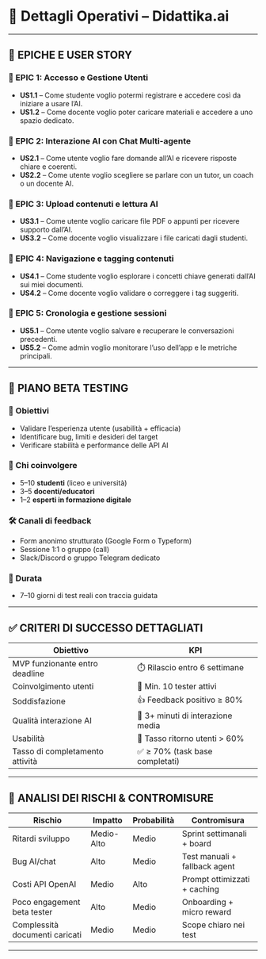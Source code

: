# 🚀 Dettagli Operativi – Didattika.ai

---

## 📘 EPICHE E USER STORY

### 🔹 EPIC 1: Accesso e Gestione Utenti
- **US1.1** – Come studente voglio potermi registrare e accedere così da iniziare a usare l’AI.
- **US1.2** – Come docente voglio poter caricare materiali e accedere a uno spazio dedicato.

### 🔹 EPIC 2: Interazione AI con Chat Multi-agente
- **US2.1** – Come utente voglio fare domande all’AI e ricevere risposte chiare e coerenti.
- **US2.2** – Come utente voglio scegliere se parlare con un tutor, un coach o un docente AI.

### 🔹 EPIC 3: Upload contenuti e lettura AI
- **US3.1** – Come utente voglio caricare file PDF o appunti per ricevere supporto dall’AI.
- **US3.2** – Come docente voglio visualizzare i file caricati dagli studenti.

### 🔹 EPIC 4: Navigazione e tagging contenuti
- **US4.1** – Come studente voglio esplorare i concetti chiave generati dall’AI sui miei documenti.
- **US4.2** – Come docente voglio validare o correggere i tag suggeriti.

### 🔹 EPIC 5: Cronologia e gestione sessioni
- **US5.1** – Come utente voglio salvare e recuperare le conversazioni precedenti.
- **US5.2** – Come admin voglio monitorare l’uso dell’app e le metriche principali.

---

## 🧪 PIANO BETA TESTING

### 🎯 Obiettivi
- Validare l’esperienza utente (usabilità + efficacia)
- Identificare bug, limiti e desideri del target
- Verificare stabilità e performance delle API AI

### 👥 Chi coinvolgere
- 5–10 **studenti** (liceo e università)
- 3–5 **docenti/educatori**
- 1–2 **esperti in formazione digitale**

### 🛠️ Canali di feedback
- Form anonimo strutturato (Google Form o Typeform)
- Sessione 1:1 o gruppo (call)
- Slack/Discord o gruppo Telegram dedicato

### 📅 Durata
- 7–10 giorni di test reali con traccia guidata

---

## ✅ CRITERI DI SUCCESSO DETTAGLIATI

| Obiettivo | KPI |
|-----------|-----|
| MVP funzionante entro deadline | ⏱️ Rilascio entro 6 settimane |
| Coinvolgimento utenti | 👥 Min. 10 tester attivi |
| Soddisfazione | 👍 Feedback positivo ≥ 80% |
| Qualità interazione AI | 🧠 3+ minuti di interazione media |
| Usabilità | 🔁 Tasso ritorno utenti > 60% |
| Tasso di completamento attività | ✅ ≥ 70% (task base completati) |

---

## 🚨 ANALISI DEI RISCHI & CONTROMISURE

| Rischio | Impatto | Probabilità | Contromisura |
|--------|---------|-------------|--------------|
| Ritardi sviluppo | Medio-Alto | Medio | Sprint settimanali + board |
| Bug AI/chat | Alto | Medio | Test manuali + fallback agent |
| Costi API OpenAI | Medio | Alto | Prompt ottimizzati + caching |
| Poco engagement beta tester | Alto | Medio | Onboarding + micro reward |
| Complessità documenti caricati | Medio | Medio | Scope chiaro nei test |

---
